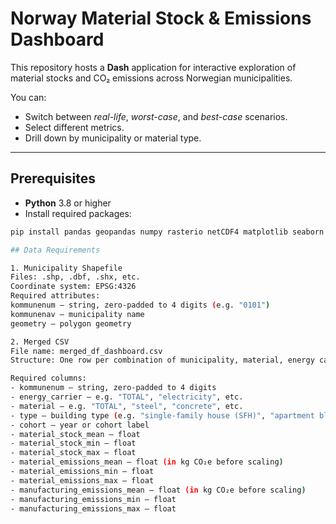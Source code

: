 # Norway Material Stock & Emissions Dashboard

This repository hosts a **Dash** application for interactive exploration of material stocks and CO₂ emissions across Norwegian municipalities.  

You can:
- Switch between *real-life*, *worst-case*, and *best-case* scenarios.
- Select different metrics.
- Drill down by municipality or material type.

---

## Prerequisites

- **Python** 3.8 or higher  
- Install required packages:  
```bash
pip install pandas geopandas numpy rasterio netCDF4 matplotlib seaborn plotly dash jupyter-dash

## Data Requirements

1. Municipality Shapefile
Files: .shp, .dbf, .shx, etc.
Coordinate system: EPSG:4326
Required attributes:
kommunenum — string, zero-padded to 4 digits (e.g. "0101")
kommunenav — municipality name
geometry — polygon geometry

2. Merged CSV
File name: merged_df_dashboard.csv
Structure: One row per combination of municipality, material, energy carrier, building type and cohort.

Required columns:
- kommunenum — string, zero-padded to 4 digits
- energy_carrier — e.g. "TOTAL", "electricity", etc.
- material — e.g. "TOTAL", "steel", "concrete", etc.
- type — building type (e.g. "single-family house (SFH)", "apartment block (AB)")
- cohort — year or cohort label
- material_stock_mean — float
- material_stock_min — float
- material_stock_max — float
- material_emissions_mean — float (in kg CO₂e before scaling)
- material_emissions_min — float
- material_emissions_max — float
- manufacturing_emissions_mean — float (in kg CO₂e before scaling)
- manufacturing_emissions_min — float
- manufacturing_emissions_max — float
